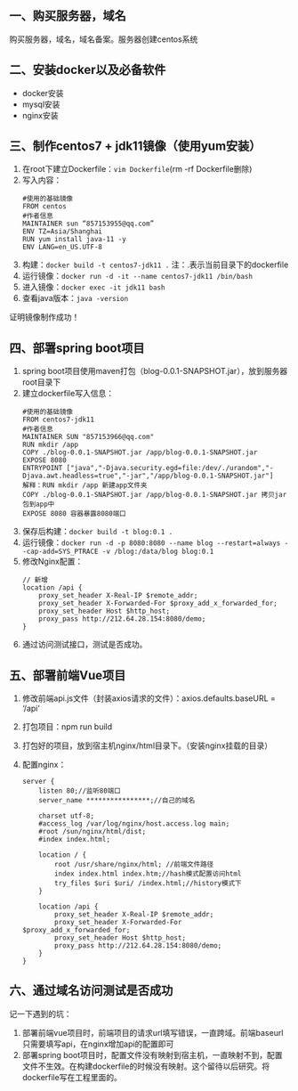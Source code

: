 ## 一、购买服务器，域名
购买服务器，域名，域名备案。服务器创建centos系统
## 二、安装docker以及必备软件
* docker安装
* mysql安装
* nginx安装
## 三、制作centos7 + jdk11镜像（使用yum安装）
1. 在root下建立Dockerfile：`vim Dockerfile`(rm -rf Dockerfile删除)
2. 写入内容：
    ```
    #使用的基础镜像
    FROM centos
    #作者信息
    MAINTAINER sun “857153955@qq.com”
    ENV TZ=Asia/Shanghai
    RUN yum install java-11 -y
    ENV LANG=en_US.UTF-8
    ```
4. 构建：`docker build -t centos7-jdk11 .` 注：.表示当前目录下的dockerfile
5. 运行镜像：`docker run -d -it --name centos7-jdk11 /bin/bash`
6. 进入镜像：`docker exec -it jdk11 bash`
7. 查看java版本：`java -version`

证明镜像制作成功！
## 四、部署spring boot项目
1. spring boot项目使用maven打包（blog-0.0.1-SNAPSHOT.jar），放到服务器root目录下
2. 建立dockerfile写入信息：
    ```
    #使用的基础镜像
    FROM centos7-jdk11
    #作者信息
    MAINTAINER SUN "857153966@qq.com"
    RUN mkdir /app
    COPY ./blog-0.0.1-SNAPSHOT.jar /app/blog-0.0.1-SNAPSHOT.jar
    EXPOSE 8080
    ENTRYPOINT ["java","-Djava.security.egd=file:/dev/./urandom","-Djava.awt.headless=true","-jar","/app/blog-0.0.1-SNAPSHOT.jar"]
    解释：RUN mkdir /app 新建app文件夹
    COPY ./blog-0.0.1-SNAPSHOT.jar /app/blog-0.0.1-SNAPSHOT.jar 拷贝jar包到app中
    EXPOSE 8080 容器暴露8080端口
    ```
3. 保存后构建：`docker build -t blog:0.1 .`
4. 运行镜像：`docker run -d -p 8080:8080 --name blog --restart=always --cap-add=SYS_PTRACE -v /blog:/data/blog blog:0.1`
5. 修改Nginx配置：
    ```
    // 新增
    location /api {
        proxy_set_header X-Real-IP $remote_addr;
        proxy_set_header X-Forwarded-For $proxy_add_x_forwarded_for;
        proxy_set_header Host $http_host;
        proxy_pass http://212.64.28.154:8080/demo;
    }
    ```
6. 通过访问测试接口，测试是否成功。
## 五、部署前端Vue项目
1. 修改前端api.js文件（封装axios请求的文件）：axios.defaults.baseURL = ‘/api’

2. 打包项目：npm run build

3. 打包好的项目，放到宿主机nginx/html目录下。（安装nginx挂载的目录）

4. 配置nginx：
    ```
    server {
        listen 80;//监听80端口
        server_name ****************;//自己的域名

        charset utf-8;
        #access_log /var/log/nginx/host.access.log main;
        #root /sun/nginx/html/dist;
        #index index.html;

        location / {
            root /usr/share/nginx/html; //前端文件路径
            index index.html index.htm;//hash模式配置访问html
            try_files $uri $uri/ /index.html;//history模式下
        }

        location /api {
            proxy_set_header X-Real-IP $remote_addr;
            proxy_set_header X-Forwarded-For $proxy_add_x_forwarded_for;
            proxy_set_header Host $http_host;
            proxy_pass http://212.64.28.154:8080/demo;
        }
    }
    ```
## 六、通过域名访问测试是否成功
记一下遇到的坑：
1. 部署前端vue项目时，前端项目的请求url填写错误，一直跨域。前端baseurl只需要填写api，在nginx增加api的配置即可
2. 部署spring boot项目时，配置文件没有映射到宿主机，一直映射不到，配置文件不生效。在构建dockerfile的时候没有映射。这个留待以后研究。将dockerfile写在工程里面的。
